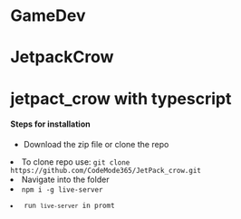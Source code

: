 ﻿# GameDev
# JetpackCrow
# jetpact_crow with typescript

<h4>Steps for installation</h4>
<ul>
<li>Download the zip file or clone the repo</ul>
<li>To clone repo use: <code>git clone https://github.com/CodeMode365/JetPack_crow.git</code></li>
<li>Navigate into the folder</li>
<li><code>npm i -g live-server</li>
<li> run <code>live-server</code> in promt</li>
</ul>
